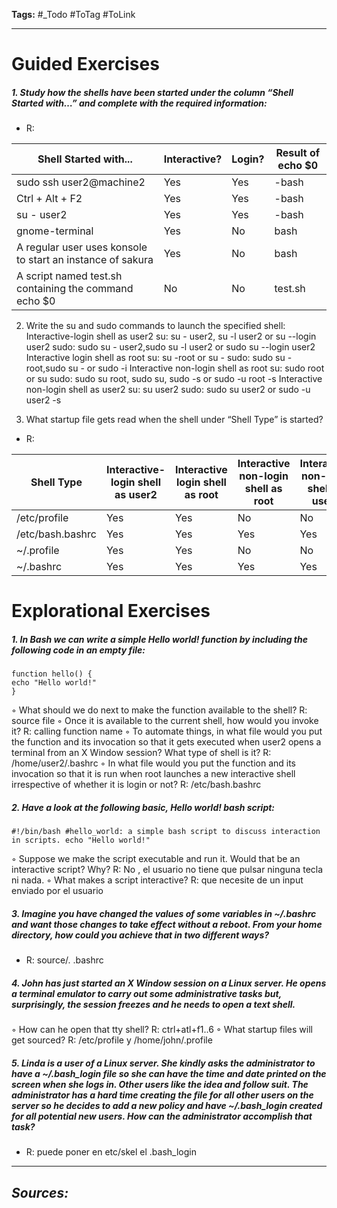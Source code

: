 **Tags:** #_Todo
#ToTag #ToLink 
- - -
# Guided Exercises
##### 1. Study how the shells have been started under the column “Shell Started with…” and complete with the required information:

- R:

| Shell Started with...                                      | Interactive? | Login? | Result of echo $0 |
| ---------------------------------------------------------- | ------------ | ------ | ----------------- |
| sudo ssh user2@machine2                                    | Yes          | Yes    | -bash             |
| Ctrl + Alt + F2                                            | Yes          | Yes    | -bash             |
| su - user2                                                 | Yes          | Yes    | -bash             |
| gnome-terminal                                             | Yes          | No     | bash              |
| A regular user uses konsole to start an instance of sakura | Yes          | No     | bash              |
| A script named test.sh containing the command echo $0      | No           | No     | test.sh           |
2. Write the su and sudo commands to launch the specified shell:
Interactive-login shell as user2
su:  su - user2, su -l user2 or su --login user2
sudo: sudo su - user2,sudo su -l user2 or sudo su --login user2
Interactive login shell as root
su: su -root or su -
sudo:  sudo su - root,sudo su - or sudo -i
Interactive non-login shell as root
su: sudo root or su
sudo: sudo su root, sudo su, sudo -s or sudo -u root -s
Interactive non-login shell as user2
su: su user2
sudo: sudo su user2 or sudo -u user2 -s

3. What startup file gets read when the shell under “Shell Type” is started?

- R:

| Shell Type       | Interactive-login shell as user2 | Interactive login shell as root | Interactive non-login shell as root | Interactive non-login shell as user2 |
| ---------------- | -------------------------------- | ------------------------------- | ----------------------------------- | ------------------------------------ |
| /etc/profile     | Yes                              | Yes                             | No                                  | No                                   |
| /etc/bash.bashrc | Yes                              | Yes                             | Yes                                 | Yes                                  |
| ~/.profile       | Yes                              | Yes                             | No                                  | No                                   |
| ~/.bashrc        | Yes                              | Yes                             | Yes                                 | Yes                                  |
# Explorational Exercises
##### 1. In Bash we can write a simple Hello world! function by including the following code in an empty file:
```
function hello() {
echo "Hello world!"
}
```
◦ What should we do next to make the function available to the shell?
R: source file
◦ Once it is available to the current shell, how would you invoke it?
R:  calling function name
◦ To automate things, in what file would you put the function and its invocation so that it gets executed when user2 opens a terminal from an X Window session? What type of shell is it?
R: /home/user2/.bashrc
◦ In what file would you put the function and its invocation so that it is run when root launches a new interactive shell irrespective of whether it is login or not?
R: /etc/bash.bashrc
##### 2. Have a look at the following basic, Hello world! bash script:
```
#!/bin/bash #hello_world: a simple bash script to discuss interaction in scripts. echo "Hello world!"
```
◦ Suppose we make the script executable and run it. Would that be an interactive script? Why?
R:  No , el usuario no tiene que pulsar ninguna tecla ni nada.
◦ What makes a script interactive?
R: que necesite de un input enviado por el usuario
##### 3. Imagine you have changed the values of some variables in ~/.bashrc and want those changes to take effect without a reboot. From your home directory, how could you achieve that in two different ways?
- R: source/. .bashrc
##### 4. John has just started an X Window session on a Linux server. He opens a terminal emulator to carry out some administrative tasks but, surprisingly, the session freezes and he needs to open a text shell.
◦ How can he open that tty shell?
R: ctrl+atl+f1..6
◦ What startup files will get sourced?
 R: /etc/profile y /home/john/.profile
##### 5. Linda is a user of a Linux server. She kindly asks the administrator to have a ~/.bash_login file so she can have the time and date printed on the screen when she logs in. Other users like the idea and follow suit. The administrator has a hard time creating the file for all other users on the server so he decides to add a new policy and have ~/.bash_login created for all potential new users. How can the administrator accomplish that task?
 - R:  puede poner en etc/skel el .bash_login
- - - 
## ***Sources:***
